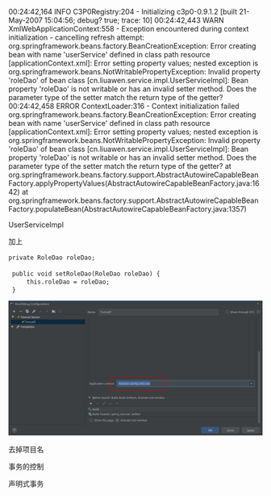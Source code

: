 00:24:42,164  INFO C3P0Registry:204 - Initializing c3p0-0.9.1.2 [built 21-May-2007 15:04:56; debug? true; trace: 10]
00:24:42,443  WARN XmlWebApplicationContext:558 - Exception encountered during context initialization - cancelling refresh attempt: org.springframework.beans.factory.BeanCreationException: Error creating bean with name 'userService' defined in class path resource [applicationContext.xml]: Error setting property values; nested exception is org.springframework.beans.NotWritablePropertyException: Invalid property 'roleDao' of bean class [cn.liuawen.service.impl.UserServiceImpl]: Bean property 'roleDao' is not writable or has an invalid setter method. Does the parameter type of the setter match the return type of the getter?
00:24:42,458 ERROR ContextLoader:316 - Context initialization failed
org.springframework.beans.factory.BeanCreationException: Error creating bean with name 'userService' defined in class path resource [applicationContext.xml]: Error setting property values; nested exception is org.springframework.beans.NotWritablePropertyException: Invalid property 'roleDao' of bean class [cn.liuawen.service.impl.UserServiceImpl]: Bean property 'roleDao' is not writable or has an invalid setter method. Does the parameter type of the setter match the return type of the getter?
	at org.springframework.beans.factory.support.AbstractAutowireCapableBeanFactory.applyPropertyValues(AbstractAutowireCapableBeanFactory.java:1642)
	at org.springframework.beans.factory.support.AbstractAutowireCapableBeanFactory.populateBean(AbstractAutowireCapableBeanFactory.java:1357)





UserServiceImpl

加上 

```
private RoleDao roleDao;

 public void setRoleDao(RoleDao roleDao) {
     this.roleDao = roleDao;
 }
```



![image-20200614091700983](assets/image-20200614091700983.png)



去掉项目名   



事务的控制

声明式事务